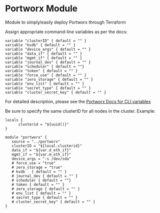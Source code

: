 # Portworx Module

Module to simply/easily deploy Portworx through Terraform

Assign appropriate command-line variables as per the docs:

```
variable "clusterID" { default = "" }
variable "kvdb" { default = "" }
variable "device_args" { default = "" }
variable "data_if" { default = "" }
variable "mgmt_if" { default = "" }
variable "journal_dev" { default = "" }
variable "scheduler" { default = ""}
variable "token" { default = "" }
variable "force_use" { default = "" }
variable "zero_storage" { default = "" }
variable "env_list" { default = "" }
variable "secret_type" { default = "" }
variable "cluster_secret_key" { default = "" }
```

For detailed description, please see the [Portworx Docs for CLI variables](https://docs.portworx.com/runc/options.html)

Be sure to specify the same clusterID for all nodes in the cluster.
Example:
```
locals {
      clusterid = "${uuid()}"
}

module "portworx" {
   source = "../portworx"
   clusterID = "${local.clusterid}"
   data_if = "${var.d_eth_if}"
   mgmt_if = "${var.m_eth_if}"
   device_args = "-s /dev/sda"
   # force_use = "true"
   # zero_storage = "true"
   # kvdb   { default = "" }
   # journal_dev { default = "" }
   # scheduler { default = ""}
   # token { default = "" }
   # zero_storage { default = "" }
   # env_list { default = "" }
   # secret_type { default = "" }
   # cluster_secret_key" { default = "" }
}
```

